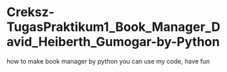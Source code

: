 # Creksz-TugasPraktikum1_Book_Manager_David_Heiberth_Gumogar-by-Python
how to make book manager by python
you can use my code, have fun
